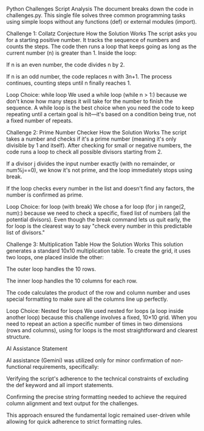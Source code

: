 Python Challenges Script Analysis
The document breaks down the code in challenges.py. This single file solves three common programming tasks using simple loops without any functions (def) or external modules (import).

Challenge 1: Collatz Conjecture
How the Solution Works
The script asks you for a starting positive number. It tracks the sequence of numbers and counts the steps. The code then runs a loop that keeps going as long as the current number (n) is greater than 1. Inside the loop:

If n is an even number, the code divides n by 2.

If n is an odd number, the code replaces n with 3n+1.
The process continues, counting steps until n finally reaches 1.

Loop Choice: while loop
We used a while loop (while n > 1:) because we don't know how many steps it will take for the number to finish the sequence. A while loop is the best choice when you need the code to keep repeating until a certain goal is hit—it's based on a condition being true, not a fixed number of repeats.

Challenge 2: Prime Number Checker
How the Solution Works
The script takes a number and checks if it's a prime number (meaning it's only divisible by 1 and itself). After checking for small or negative numbers, the code runs a loop to check all possible divisors starting from 2.

If a divisor j divides the input number exactly (with no remainder, or num%j==0), we know it's not prime, and the loop immediately stops using break.

If the loop checks every number in the list and doesn't find any factors, the number is confirmed as prime.

Loop Choice: for loop (with break)
We chose a for loop (for j in range(2, num):) because we need to check a specific, fixed list of numbers (all the potential divisors). Even though the break command lets us quit early, the for loop is the clearest way to say "check every number in this predictable list of divisors."

Challenge 3: Multiplication Table
How the Solution Works
This solution generates a standard 10x10 multiplication table. To create the grid, it uses two loops, one placed inside the other:

The outer loop handles the 10 rows.

The inner loop handles the 10 columns for each row.

The code calculates the product of the row and column number and uses special formatting to make sure all the columns line up perfectly.

Loop Choice: Nested for loops
We used nested for loops (a loop inside another loop) because this challenge involves a fixed, 10×10 grid. When you need to repeat an action a specific number of times in two dimensions (rows and columns), using for loops is the most straightforward and clearest structure.

AI Assistance Statement


AI assistance (Gemini) was utilized only for minor confirmation of non-functional requirements, specifically:

Verifying the script's adherence to the technical constraints of excluding the def keyword and all import statements.

Confirming the precise string formatting needed to achieve the required column alignment and text output for the challenges.

This approach ensured the fundamental logic remained user-driven while allowing for quick adherence to strict formatting rules.
